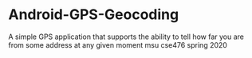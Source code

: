 # Android-GPS-Geocoding
A simple GPS application that supports the ability to tell how far you are from some address at any given moment
msu cse476 spring 2020
